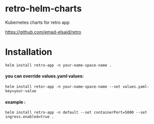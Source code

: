 # retro-helm-charts
Kubernetes charts for retro app

https://github.com/emad-elsaid/retro

# Installation

    helm install retro-app -n your-name-space-name .
    
#### you can override values.yaml values:

    helm install retor-app -n your-name-space-name --set values.yaml-key=your-value
#### example :
 

    helm install retro-app -n default --set containerPort=5000 --set ingress.enabled=true .



 
 
 
 
